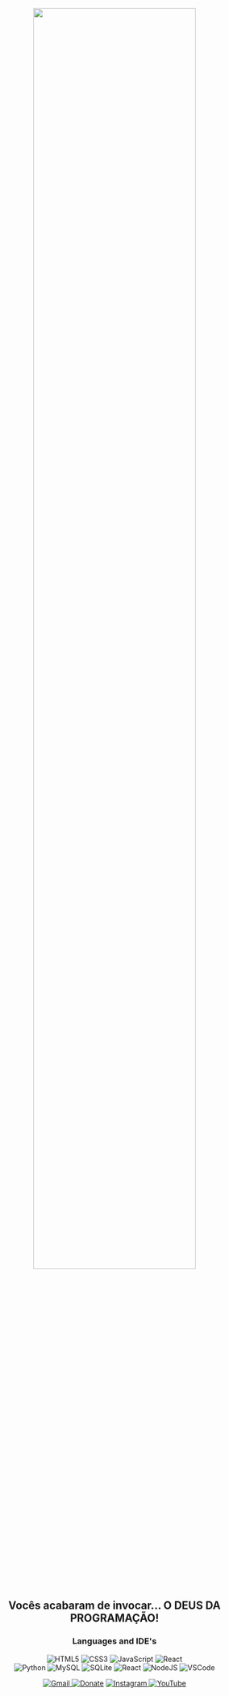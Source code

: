<div align="center">
  
  <a href="https://app.picpay.com/user/alaanvv"> <img width="80%" src="osnfpgr.gif" /> </a>
  
  ## Vocês acabaram de invocar... O DEUS DA PROGRAMAÇÃO!
  
</div>

<div align="center">
  
  ### Languages and IDE's
  <img alt="HTML5" src="https://img.shields.io/badge/html5-%23E34F26.svg?style=for-the-badge&logo=html5&logoColor=white"/>
  <img alt="CSS3" src="https://img.shields.io/badge/css3-%231572B6.svg?style=for-the-badge&logo=css3&logoColor=white"/>
  <img alt="JavaScript" src="https://img.shields.io/badge/javascript-%23323330.svg?style=for-the-badge&logo=javascript&logoColor=white"/>
  <img alt="React" src="https://img.shields.io/badge/React_Native-20232A?style=for-the-badge&logo=react&logoColor=white">
  
  <br>
  
  <img alt="Python" src="https://img.shields.io/badge/python-3670A0?style=for-the-badge&logo=python&logoColor=white"/>
  <img alt="MySQL" src="https://img.shields.io/badge/mysql-%2300f.svg?style=for-the-badge&logo=mysql&logoColor=white"/>
  <img alt="SQLite" src="https://img.shields.io/badge/mysql-%2300f.svg?style=for-the-badge&logo=mysql&logoColor=white"/>
  <img alt="React" src="https://img.shields.io/badge/react-%2320232a.svg?style=for-the-badge&logo=react&logoColor=white"/>
  <img alt="NodeJS" src="https://img.shields.io/badge/Node.js-339933?style=for-the-badge&logo=nodedotjs&logoColor=white"/>
  <img alt="VSCode" src="https://img.shields.io/badge/Node.js-339933?style=for-the-badge&logo=nodedotjs&logoColor=white"/>
 
  <br>
  
  <a href="mail.to=valealan84@gmail.com"> <img alt="Gmail" src="https://img.shields.io/badge/Gmail-D14836?style=for-the-badge&logo=gmail&logoColor=white">
  <a href="https://app.picpay.com/user/alaanvv"> <img alt="Donate" src="https://img.shields.io/badge/picpay-21C25E?style=for-the-badge&logo=picpay&logoColor=white"/></a>
  <a href="https://instagram.com/alaanvvv" target="_blank"> <img alt="Instagram" src="https://img.shields.io/badge/Node.js-339933?style=for-the-badge&logo=nodedotjs&logoColor=white"> <a>
  <a href="https://youtube.com/@alaanvv" target="_blank"> <img alt="YouTube" src="https://img.shields.io/badge/YouTube-FF0000?style=for-the-badge&logo=youtube&logoColor=white"> <a>

</div>
